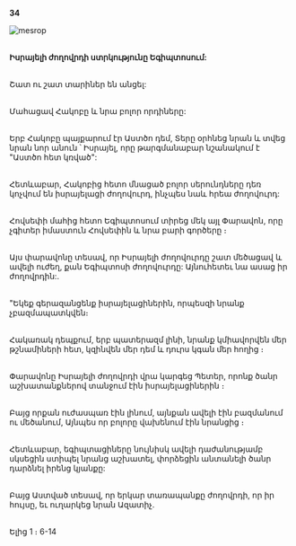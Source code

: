 **34**

![mesrop](https://volamar.ru/audio_video/foto/01/detbible/B80.BMP)

\
**Իսրայելի ժողովրդի ստրկությունը Եգիպտոսում:**

\
Շատ ու շատ տարիներ են անցել:

\
Մահացավ Հակոբը և նրա բոլոր որդիները:

\
Երբ Հակոբը պայքարում էր Աստծո դեմ, Տերը օրհնեց նրան և տվեց նրան նոր անուն ՝ Իսրայել, որը թարգմանաբար նշանակում է "Աստծո հետ կռված":

\
Հետևաբար, Հակոբից հետո մնացած բոլոր սերունդները դեռ կոչվում են իսրայելացի ժողովուրդ, ինչպես նաև հրեա ժողովուրդ:

\
Հովսեփի մահից հետո Եգիպտոսում տիրեց մեկ այլ Փարավոն, որը չգիտեր իմաստուն Հովսեփին և նրա բարի գործերը ։

\
Այս փարավոնը տեսավ, որ Իսրայելի ժողովուրդը շատ մեծացավ և ավելի ուժեղ, քան Եգիպտոսի ժողովուրդը: Այնուհետեւ նա ասաց իր ժողովրդին:.

\
"Եկեք գերազանցենք իսրայելացիներին, որպեսզի նրանք չբազմապատկվեն։

\
Հակառակ դեպքում, երբ պատերազմ լինի, նրանք կմիավորվեն մեր թշնամիների հետ, կզինվեն մեր դեմ և դուրս կգան մեր հողից ։

\
Փարավոնը Իսրայելի ժողովրդի վրա կարգեց Պետեր, որոնք ծանր աշխատանքներով տանջում էին իսրայելացիներին ։

\
Բայց որքան ուժասպառ էին լինում, այնքան ավելի էին բազմանում ու մեծանում, Այնպես որ բոլորը վախենում էին նրանցից ։

\
Հետևաբար, եգիպտացիները նույնիսկ ավելի դաժանությամբ սկսեցին ստիպել նրանց աշխատել, փորձեցին անտանելի ծանր դարձնել իրենց կյանքը:

\
Բայց Աստված տեսավ, որ երկար տառապանքը ժողովրդի, որ իր հույսը, եւ ուղարկեց նրան Ազատիչ.

\
Ելից 1 ։ 6-14
